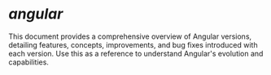 # _angular_
This document provides a comprehensive overview of Angular versions, detailing features, concepts, improvements, and bug fixes introduced with each version. Use this as a reference to understand Angular's evolution and capabilities.
